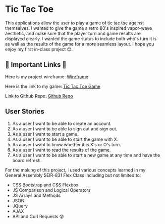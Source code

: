 # Tic Tac Toe 
This applications allow the user to play a game of tic tac toe against themselves. I wanted to give the game a retro 80's inspired vapor-wave aesthetic, and make sure that the player turn and game results are displayed clearly. I wanted the game status to include both who's turn it is as well as the results of the game for a more seamless layout. I hope you enjoy my first in-class project 😊. 

## 💫 Important Links 💫
Here is my project wireframe: [Wireframe](https://imgur.com/a/h9iAx3f)

Here is the link to my game: [Tic Tac Toe Game](https://sarambru.github.io/Sara-B-Tic-Tac-Toe/)

Link to Github Repo: [Github Repo](https://github.com/Sarambru/Sara-B-Tic-Tac-Toe)

## User Stories

  1. As a user I want to be able to create an account. 
  2. As a user I want to be able to sign out and sign out.
  3. As  a user I want to start a game.
  4. As  a user I want to be able to start the game with X.
  5. As a user I want to know whether it is X's or O's turn.
  6. As a user I want to read the results of the game. 
  7. As a user I want to be able to start a new game at any time and have the board refresh. 


For the making of this project, I used various concepts learned in my General Assembly SEIR-831 Flex Class including but not limited to:

* CSS Bootstrap and CSS Flexbox
* JS Comparison and Logical Operators
* JS Arrays and Methods
* JSON
* JQuery
* AJAX
* API and Curl Requests 😰
